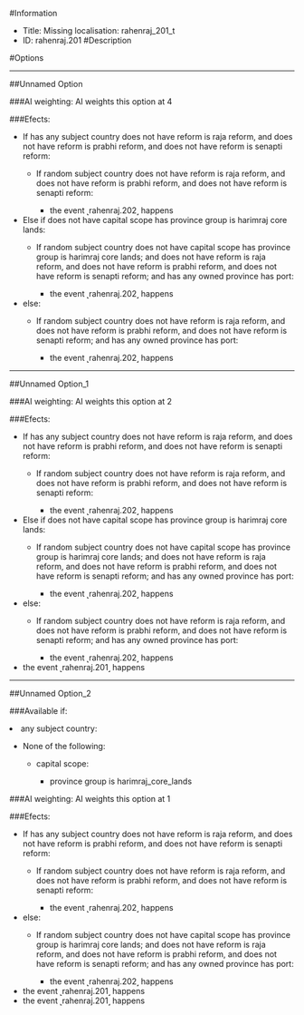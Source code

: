 #Information
 - Title: Missing localisation: rahenraj_201_t
 - ID: rahenraj.201
#Description

#Options

___
##Unnamed Option

###AI weighting:
AI weights this option at 4


###Efects:<ul><li>If has any subject country does not have reform is raja reform, and does not have reform is prabhi reform, and does not have reform is senapti reform:</li><ul><li>If random subject country does not have reform is raja reform, and does not have reform is prabhi reform, and does not have reform is senapti reform:</li><ul><li>the event ˻rahenraj.202˼ happens</li></ul></ul><li>Else if does not have capital scope has province group is harimraj core lands:</li><ul><li>If random subject country does not have capital scope has province group is harimraj core lands; and does not have reform is raja reform, and does not have reform is prabhi reform, and does not have reform is senapti reform; and has any owned province has port:</li><ul><li>the event ˻rahenraj.202˼ happens</li></ul></ul><li>else:</li><ul><li>If random subject country does not have reform is raja reform, and does not have reform is prabhi reform, and does not have reform is senapti reform; and has any owned province has port:</li><ul><li>the event ˻rahenraj.202˼ happens</li></ul></ul></ul>

___
##Unnamed Option_1

###AI weighting:
AI weights this option at 2


###Efects:<ul><li>If has any subject country does not have reform is raja reform, and does not have reform is prabhi reform, and does not have reform is senapti reform:</li><ul><li>If random subject country does not have reform is raja reform, and does not have reform is prabhi reform, and does not have reform is senapti reform:</li><ul><li>the event ˻rahenraj.202˼ happens</li></ul></ul><li>Else if does not have capital scope has province group is harimraj core lands:</li><ul><li>If random subject country does not have capital scope has province group is harimraj core lands; and does not have reform is raja reform, and does not have reform is prabhi reform, and does not have reform is senapti reform; and has any owned province has port:</li><ul><li>the event ˻rahenraj.202˼ happens</li></ul></ul><li>else:</li><ul><li>If random subject country does not have reform is raja reform, and does not have reform is prabhi reform, and does not have reform is senapti reform; and has any owned province has port:</li><ul><li>the event ˻rahenraj.202˼ happens</li></ul></ul><li>the event ˻rahenraj.201˼ happens</li></ul>

___
##Unnamed Option_2

###Available if:
<li>any subject country:</li><ul><li>None of the following:</li><ul><li>capital scope:</li><ul><li>province group is harimraj_core_lands</li></ul></ul></ul>

###AI weighting:
AI weights this option at 1


###Efects:<ul><li>If has any subject country does not have reform is raja reform, and does not have reform is prabhi reform, and does not have reform is senapti reform:</li><ul><li>If random subject country does not have reform is raja reform, and does not have reform is prabhi reform, and does not have reform is senapti reform:</li><ul><li>the event ˻rahenraj.202˼ happens</li></ul></ul><li>else:</li><ul><li>If random subject country does not have capital scope has province group is harimraj core lands; and does not have reform is raja reform, and does not have reform is prabhi reform, and does not have reform is senapti reform; and has any owned province has port:</li><ul><li>the event ˻rahenraj.202˼ happens</li></ul></ul><li>the event ˻rahenraj.201˼ happens</li><li>the event ˻rahenraj.201˼ happens</li></ul>
